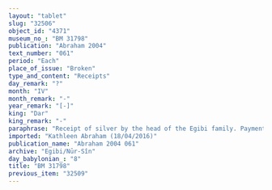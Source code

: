 ```yaml
---
layout: "tablet"
slug: "32506"
object_id: "4371"
museum_no_: "BM 31798"
publication: "Abraham 2004"
text_number: "061"
period: "Each"
place_of_issue: "Broken"
type_and_content: "Receipts"
day_remark: "?"
month: "IV"
month_remark: "-"
year_remark: "[-]"
king: "Dar"
king_remark: "-"
paraphrase: "Receipt of silver by the head of the Egibi family. Payment from a bow-fief.<br /> <strong>A</strong> receives a broken amount of silver in shekels from <strong>B</strong>, paid on account of his bow-land (<em>ina</em> <em>qa&scaron;ti</em> [<em>qa&scaron;tu</em>]). The parties to the contract have taken one copy of the document each. Names of 4 witnesses and the scribe.<br /> <br /> <strong>A</strong>=&Scaron;i&scaron;ku/Iddinaya//Egibi<sub> </sub>(=Marduk-nāṣir-apli/Itti-Marduk-balāṭu//Egibi);&nbsp;<strong>B</strong>=Bēl-iddin/Taqī&scaron;//&hellip;"
imported: "Kathleen Abraham (18/04/2016)"
publication_name: "Abraham 2004 061"
archive: "Egibi/Nūr-Sîn"
day_babylonian_: "8"
title: "BM 31798"
previous_item: "32509"
---
```

